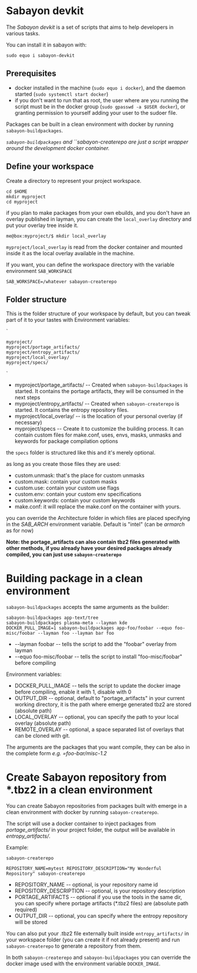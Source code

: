 # Sabayon devkit

The *Sabayon devkit* is a set of scripts that aims to help developers in various tasks.

You can install it in sabayon with:

`
sudo equo i sabayon-devkit
`

## Prerequisites

* docker installed in the machine (`sudo equo i docker`), and the daemon started (`sudo systemctl start docker`)
* if you don't want to run that as root, the user where are you running the script must be in the docker group (`sudo gpasswd -a $USER docker`), or granting permission to yourself adding your user to the sudoer file.

Packages can be built in a clean environment with docker by running `sabayon-buildpackages`.

*`sabayon-buildpackages` and ``sabayon-createrepo are just a script wrapper around the development docker container.*

## Define your workspace

Create a directory to represent your project workspace.



    cd $HOME
    mkdir myproject
    cd myproject


if you plan to make packages from your own ebuilds, and you don't have an overlay published in layman, you can create the `local_overlay` directory and put your overlay tree inside it.



    me@box:myproject/$ mkdir local_overlay


`myproject/local_overlay` is read from the docker container and mounted inside it as the local overlay available in the machine.

If you want, you can define the workspace directory with the variable environment `SAB_WORKSPACE`

`SAB_WORKSPACE=/whatever sabayon-createrepo`


## Folder structure

This is the folder structure of your workspace by default, but you can tweak part of it to your tastes with Environment variables:

`

    myproject/
    myproject/portage_artifacts/
    myproject/entropy_artifacts/
    myproject/local_overlay/
    myproject/specs/
`

* myproject/portage\_artifacts/ -- Created when `sabayon-buildpackages` is started. It contains the portage artifacts, they will be consumed in the next steps
* myproject/entropy\_artifacts/ -- Created when `sabayon-createrepo` is started. It contains the entropy repository files.
* myproject/local_overlay/ -- is the location of your personal overlay (if necessary)
* myproject/specs -- Create it to customize the building process. It can contain custom files for make.conf, uses, envs, masks, unmasks and keywords for package compilation options

the `specs` folder is structured like this and it's merely optional.

as long as you create those files they are used:

- custom.unmask: that's the place for custom unmasks
- custom.mask:  contain your custom masks
- custom.use:  contain your custom use flags
- custom.env:  contain your custom env specifications
- custom.keywords: contain your custom keywords
- make.conf:  it will replace the make.conf on the container with yours.

you can override the Architecture folder in which files are placed specifying in the *SAB_ARCH* environment variable. Default is "intel" (can be *armarch* as for now)

**Note: the portage_artifacts can also contain tbz2 files generated with other methods, if you already have your desired packages already compiled, you can just use `sabayon-createrepo`**

# Building package in a clean environment

`sabayon-buildpackages` accepts the same arguments as the builder:


    sabayon-buildpackages app-text/tree
    sabayon-buildpackages plasma-meta --layman kde
    DOCKER_PULL_IMAGE=1 sabayon-buildpackages app-foo/foobar --equo foo-misc/foobar --layman foo --layman bar foo


* --layman foobar -- tells the script to add the "foobar" overlay from layman
* --equo foo-misc/foobar -- tells the script to install "foo-misc/foobar" before compiling

 Environment variables:
- DOCKER_PULL_IMAGE -- tells the script to update the docker image before compiling, enable it with 1, disable with 0
- OUTPUT_DIR -- optional, default to "portage_artifacts" in your current working directory, it is the path where emerge generated tbz2 are stored (absolute path)
- LOCAL_OVERLAY -- optional, you can specify the path to your local overlay (absolute path)
- REMOTE_OVERLAY -- optional, a space separated list of overlays that can be cloned with git.

 The arguments are the packages that you want compile, they can be also in the complete form *e.g. =foo-bar/misc-1.2*


# Create Sabayon repository from \*.tbz2 in a clean environment

You can create Sabayon repositories from packages built with emerge in a clean environment with docker by running `sabayon-createrepo`.

The script will use a docker container to inject packages from  *portage_artifacts/*  in your project folder, the output will be available in *entropy_artifacts/*.

Example:

    sabayon-createrepo

    REPOSITORY_NAME=mytest REPOSITORY_DESCRIPTION="My Wonderful Repository" sabayon-createrepo

* REPOSITORY_NAME -- optional, is your repository name id
* REPOSITORY_DESCRIPTION -- optional, is your repository description
* PORTAGE_ARTIFACTS -- optional if you use the tools in the same dir, you can specify where portage artifacts (\*.tbz2 files) are (absolute path required)
* OUTPUT_DIR -- optional, you can specify where the entropy repository will be stored

You can also put your .tbz2 file externally built inside `entropy_artifacts/` in your workspace folder (you can create it if not already present)  and run `sabayon-createrepo` to generate a repository from them.

In both `sabayon-createrepo` and `sabayon-buildpackages` you can override the docker image used with the environment variable `DOCKER_IMAGE`.
